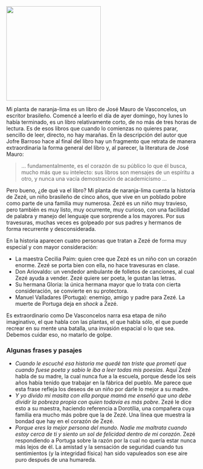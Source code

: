 <!--
.. title: Mi planta de naranja-lima
.. slug: mi-planta-de-naranja-lima
.. date: 2022-02-28 13:40:45 UTC-06:00
.. tags: literatura-brasileña, favoritos
.. category: 
.. link: 
.. description: 
.. type: text
-->

<img src="https://i.gr-assets.com/images/S/compressed.photo.goodreads.com/books/1312928956l/10200182.jpg" width="250px">

Mi planta de naranja-lima es un libro de José Mauro de Vasconcelos, un escritor brasileño. Comencé a leerlo el día de ayer domingo, hoy lunes lo había terminado, es un libro relativamente corto, de no más de tres horas de lectura. Es de esos libros que cuando lo comienzas no quieres parar, sencillo de leer, directo, no hay marañas. En la descripción del autor que Jofre Barroso hace al final del libro hay un fragmento que retrata de manera extraordinaria la forma general del libro y, al parecer, la literatura de José Mauro:

> ... fundamentalmente, es el corazón de su público lo que él busca, mucho más que su intelecto: sus libros son mensajes de un espíritu a otro, y nunca una vacía demostración de academicismo ...

Pero bueno, ¿de qué va el libro? Mi planta de naranja-lima cuenta la historia de Zezé, un niño brasileño de cinco años, que vive en un poblado pobre como parte de una familia muy numerosa. Zezé es un niño muy travieso, pero también es muy listo, muy ocurrente, muy curioso, con una facilidad de palabra y manejo del lenguaje que sorprende a los mayores. Por sus travesuras, muchas veces es golpeado por sus padres y hermanos de forma recurrente y desconsiderada. 

En la historia aparecen cuatro personas que tratan a Zezé de forma muy especial y con mayor consideración:

* La maestra Cecilia Paim: quien cree que Zezé es un niño con un corazón enorme. Zezé se porta bien con ella, no hace travesuras en clase.
* Don Ariovaldo: un vendedor ambulante de folletos de canciones, al cual Zezé ayuda a vender. Zezé quiere ser poeta, le gustan las letras.
* Su hermana Gloria: la única hermana mayor que lo trata con cierta consideración, se convierte en su protectora.
* Manuel Valladares (Portuga): enemigo, amigo y padre para Zezé. La muerte de Portuga deja en *shock* a Zezé.

Es extraordinario como De Vasconcelos narra esa etapa de niño imaginativo, el que habla con las plantas, el que habla sólo, el que puede recrear en su mente una batalla, una invasión espacial o lo que sea. Debemos cuidar eso, no matarlo de golpe. 

### Algunas frases y pasajes

* *Cuando le escuché esa historia me quedé tan triste que prometí que cuando fuese poeta y sabio le iba a leer todas mis poesías*. Aquí Zezé habla de su madre, la cual nunca fue a la escuela, porque desde los seis años había tenido que trabajar en la fábrica del pueblo. Me parece que esta frase refleja los deseos de un niño por darle lo mejor a su madre.
* *Y yo divido mi masita con ella porque mamá me enseñó que uno debe dividir la pobreza propia con quien todavía es más pobre*. Zezé le dice esto a su maestra, haciendo referencia a Dorotília, una compañera cuya familia era mucho más pobre que la de Zezé. Una línea que muestra la bondad que hay en el corazón de Zezé.
* *Porque eres la mejor persona del mundo. Nadie me maltrata cuando estoy cerca de ti y siento un sol de felicidad dentro de mi corazón*. Zezé respondiendo a Portuga sobre la razón por la cual no quería estar nunca más lejos de él. La amistad y la sensación de seguridad cuando tus sentimientos (y la integridad física) han sido vapuleados son ese aire puro después de una humareda.













 


